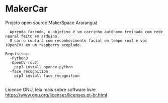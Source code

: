 # MakerCar

Projeto open source MakerSpace Araranguá

```
  Aprenda fazendo, o objetivo é um carrinho autônamo treinado com rede neural feito em arduino.
  O carro contará com reconhecimento facial em tempo real e voz (OpenCV) em um raspberry acoplado.
```


```
Requisitos:
  -Python3 
  -OpenCV (cv2) 
    pip3 install opencv-python
  -face_recognition
    pip3 install face_recognition
    
```

Licence GNU, leia mais sobre software livre 
https://www.gnu.org/licenses/licenses.pt-br.html
